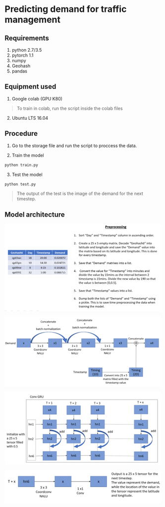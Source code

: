 # Predicting demand for traffic management

## Requirements
1. python 2.7/3.5
2. pytorch 1.1
3. numpy
4. Geohash
5. pandas


## Equipment used
1. Google colab (GPU K80)
> To train in colab, run the script inside the colab files

2. Ubuntu LTS 16.04

## Procedure

1. Go to the storage file and run the script to proccess the data.

2. Train the model
```python
python train.py
```

3. Test the model
```python
python test.py
```
> The output of the test is the image of the demand for the next timestep.

## Model architecture

![Preprocessing](./images/preprocessing.png)

![Model 1](./images/model_1.png)

![Model 2](./images/model_2.png)

![Model 3](./images/model_3.png)
